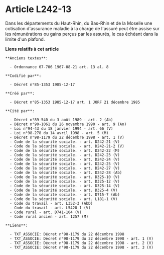 # Article L242-13

Dans les départements du Haut-Rhin, du Bas-Rhin et de la Moselle une cotisation d'assurance maladie à la charge de l'assuré
peut être assise sur les rémunérations ou gains perçus par les assurés, le cas échéant dans la limite d'un plafond.

**Liens relatifs à cet article**

	**Anciens textes**:

	  - Ordonnance 67-706 1967-08-21 art. 13 al. 8

	**Codifié par**:

	  - Décret n°85-1353 1985-12-17

	**Créé par**:

	  - Décret n°85-1353 1985-12-17 art. 1 JORF 21 décembre 1985

	**Cité par**:

	  - Décret n°89-540 du 3 août 1989 - art. 2 (Ab)
	  - Décret n°90-1061 du 26 novembre 1990 - art. 9 (An)
	  - Loi n°94-43 du 18 janvier 1994 - art. 66 (V)
	  - Loi n°98-278 du 14 avril 1998 - art. 5 (M)
	  - Décret n°98-1179 du 22 décembre 1998 - art. 1 (V)
	  - Code de la sécurité sociale. - art. D242-21 (V)
	  - Code de la sécurité sociale. - art. D242-21-2 (V)
	  - Code de la sécurité sociale. - art. D242-22 (M)
	  - Code de la sécurité sociale. - art. D242-23 (V)
	  - Code de la sécurité sociale. - art. D242-24 (V)
	  - Code de la sécurité sociale. - art. D242-25 (V)
	  - Code de la sécurité sociale. - art. D242-27 (V)
	  - Code de la sécurité sociale. - art. D242-28 (Ab)
	  - Code de la sécurité sociale. - art. D325-10 (V)
	  - Code de la sécurité sociale. - art. D325-12 (V)
	  - Code de la sécurité sociale. - art. D325-14 (V)
	  - Code de la sécurité sociale. - art. D325-4 (V)
	  - Code de la sécurité sociale. - art. D715-7 (Ab)
	  - Code de la sécurité sociale. - art. L181-1 (V)
	  - Code du travail - art. L352-3 (AbD)
	  - Code du travail - art. L5428-1 (V)
	  - Code rural - art. D741-104 (V)
	  - Code rural ancien - art. 1257 (M)

	**Liens**:

	  - TXT_ASSOCIE: Décret n°98-1179 du 22 décembre 1998
	  - TXT_ASSOCIE: Décret n°98-1179 du 22 décembre 1998 - art. 1 (V)
	  - TXT_ASSOCIE: Décret n°98-1179 du 22 décembre 1998 - art. 2 (V)
	  - TXT_ASSOCIE: Décret n°98-1179 du 22 décembre 1998 - art. 3 (V)
